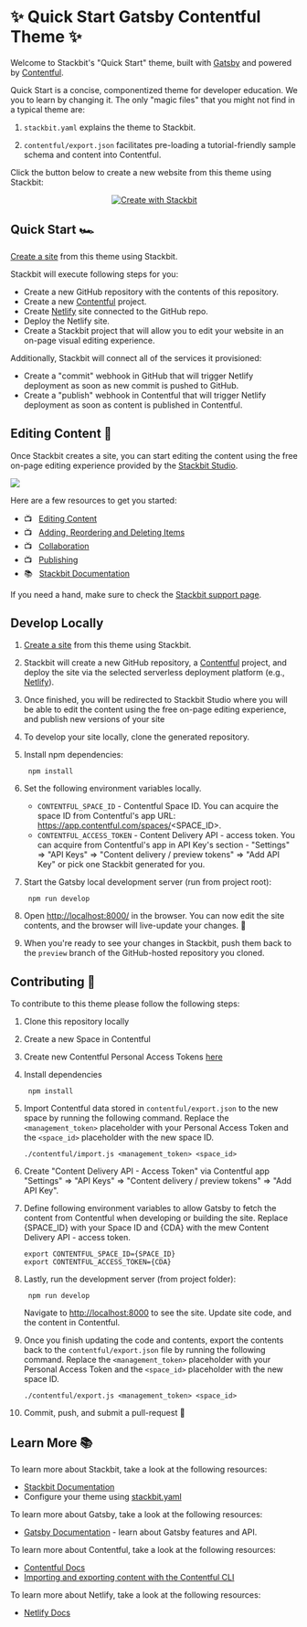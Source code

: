 # ✨ Quick Start Gatsby Contentful Theme ✨

Welcome to Stackbit's "Quick Start" theme, built with [Gatsby](https://gatsbyjs.com) and powered by [Contentful](https://www.contentful.com).

Quick Start is a concise, componentized theme for developer education.  We you to learn by changing it.  The only "magic files" that you might not find in a typical theme are:

1. `stackbit.yaml` explains the theme to Stackbit.

1. `contentful/export.json` facilitates pre-loading a tutorial-friendly sample schema and content into Contentful.

Click the button below to create a new website from this theme using Stackbit:

<p align="center">
  <a href="https://app.stackbit.com/create?theme=https://github.com/kkwsb/project007-contentful-theme-simple&utm_source=theme-readme&utm_medium=referral&utm_campaign=stackbit_themes"><img alt="Create with Stackbit" src="https://assets.stackbit.com/badge/create-with-stackbit.svg"/></a>
</p>


## Quick Start 🏎

[Create a site](https://app.stackbit.com/create?theme=https://github.com/kkwsb/project007-contentful-theme-simple&utm_source=theme-readme&utm_medium=referral&utm_campaign=stackbit_themes) from this theme using Stackbit.

Stackbit will execute following steps for you:

- Create a new GitHub repository with the contents of this repository.
- Create a new [Contentful](https://www.contentful.com) project.
- Create [Netlify](https://www.netlify.com) site connected to the GitHub repo.
- Deploy the Netlify site.
- Create a Stackbit project that will allow you to edit your website in an on-page visual editing experience.

Additionally, Stackbit will connect all of the services it provisioned:

- Create a "commit" webhook in GitHub that will trigger Netlify deployment as
  soon as new commit is pushed to GitHub.
- Create a "publish" webhook in Contentful that will trigger Netlify deployment as
  soon as content is published in Contentful.

## Editing Content 📝

Once Stackbit creates a site, you can start editing the content using the free
on-page editing experience provided by the [Stackbit Studio](https://stackbit.com?utm_source=project-readme&utm_medium=referral&utm_campaign=user_themes).

[![](https://i3.ytimg.com/vi/zd9lGRLVDm4/hqdefault.jpg)](https://stackbit.link/project-readme-lead-video)

Here are a few resources to get you started:

- 📺 &nbsp; [Editing Content](https://stackbit.link/project-readme-editing-video)
- 📺 &nbsp; [Adding, Reordering and Deleting Items](https://stackbit.link/project-readme-adding-video)
- 📺 &nbsp; [Collaboration](https://stackbit.link/project-readme-collaboration-video)
- 📺 &nbsp; [Publishing](https://stackbit.link/project-readme-publishing-video)
- 📚 &nbsp; [Stackbit Documentation](https://stackbit.link/project-readme-documentation)

If you need a hand, make sure to check the [Stackbit support page](https://stackbit.link/project-readme-support).


## Develop Locally

1. [Create a site](https://app.stackbit.com/create?theme=https://github.com/kkwsb/project007-contentful-theme-simple&utm_source=theme-readme&utm_medium=referral&utm_campaign=stackbit_themes) from this theme using Stackbit.

1. Stackbit will create a new GitHub repository, a [Contentful](https://www.contentful.com) project, and deploy the site via the selected serverless deployment platform (e.g., [Netlify](https://www.netlify.com)).

1. Once finished, you will be redirected to Stackbit Studio where you will be
   able to edit the content using the free on-page editing experience, and
   publish new versions of your site

1. To develop your site locally, clone the generated repository.

1. Install npm dependencies:

        npm install

1. Set the following environment variables locally.

   - `CONTENTFUL_SPACE_ID` - Contentful Space ID. You can acquire the space ID from Contentful's app URL: https://app.contentful.com/spaces/<SPACE_ID>.
   - `CONTENTFUL_ACCESS_TOKEN` - Content Delivery API - access token. You can acquire from Contentful's app in API Key's section - "Settings" => "API Keys" => "Content delivery / preview tokens" => "Add API Key" or pick one Stackbit generated for you.

1. Start the Gatsby local development server (run from project root):

        npm run develop

1. Open [http://localhost:8000/](http://localhost:8000/) in the browser. You can now edit the site contents, and the browser will live-update your changes. 🎉

1. When you're ready to see your changes in Stackbit, push them back to the `preview` branch of the GitHub-hosted repository you cloned.


## Contributing 🙏

To contribute to this theme please follow the following steps:

1. Clone this repository locally

1. Create a new Space in Contentful

1. Create new Contentful Personal Access Tokens [here](https://app.contentful.com/account/profile/cma_tokens/)

1. Install dependencies

        npm install

1. Import Contentful data stored in `contentful/export.json` to the new space by running the following command. Replace the `<management_token>` placeholder with your Personal Access Token and the `<space_id>` placeholder with the new space ID.

   ```shell
   ./contentful/import.js <management_token> <space_id>
   ```

1. Create "Content Delivery API - Access Token" via Contentful app "Settings" => "API Keys" => "Content delivery / preview tokens" => "Add API Key".

1. Define following environment variables to allow Gatsby to fetch the content
   from Contentful when developing or building the site. Replace {SPACE_ID} with your Space ID and {CDA} with the mew Content Delivery API - access token.

   ```
   export CONTENTFUL_SPACE_ID={SPACE_ID}
   export CONTENTFUL_ACCESS_TOKEN={CDA}
   ```

1. Lastly, run the development server (from project folder):

        npm run develop

   Navigate to [http://localhost:8000](http://localhost:8000) to see the site.
   Update site code, and the content in Contentful.
   

1. Once you finish updating the code and contents, export the contents back to the `contentful/export.json` file by running the following command. Replace the `<management_token>` placeholder with your Personal Access Token and the `<space_id>` placeholder with the new space ID.

   ```shell
   ./contentful/export.js <management_token> <space_id>
   ```

1. Commit, push, and submit a pull-request 🎉


## Learn More 📚

To learn more about Stackbit, take a look at the following resources:

- [Stackbit Documentation](https://www.stackbit.com/docs/)
- Configure your theme using [stackbit.yaml](https://www.stackbit.com/docs/stackbit-yaml/)

To learn more about Gatsby, take a look at the following resources:

- [Gatsby Documentation](https://www.gatsbyjs.com/docs/) - learn about Gatsby features and API.

To learn more about Contentful, take a look at the following resources:

- [Contentful Docs](https://www.contentful.com/developers/docs/)
- [Importing and exporting content with the Contentful CLI](https://www.contentful.com/developers/docs/tutorials/cli/import-and-export/)

To learn more about Netlify, take a look at the following resources:

- [Netlify Docs](https://docs.netlify.com/)
